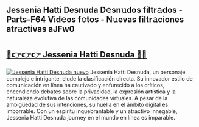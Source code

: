 ## Jessenia Hatti Desnuda D𝚎sn𝚞dos filtr𝚊dos - Parts-F64 Vid𝚎os f𝚘tos - N𝚞evas filtr𝚊ciones atr𝚊ctivas aJFw0

# <h2><a href="http://mb8e6d.tromn.icu/?c=Jessenia+Hatti+Desnuda">🔗👉👉👉 Jessenia Hatti Desnuda 🔗🔗</a></h2>

[![Jessenia Hatti Desnuda nuevo](https://i.imgur.com/pEAQMta.gif)](http://mb8e6d.tromn.icu/?c=Jessenia+Hatti+Desnuda)
Jessenia Hatti Desnuda, un personaje complejo e intrigante, elude la clasificación directa. Su innovador estilo de comunicación en línea ha cautivado y enfurecido a los críticos, encendiendo debates sobre la privacidad, la expresión artística y la naturaleza evolutiva de las comunidades virtuales. A pesar de la ambigüedad de sus intenciones, su huella en el ámbito digital es imborrable. Con un espíritu inquebrantable y un atractivo innegable, Jessenia Hatti Desnuda journey en el mundo en línea es imparable.
